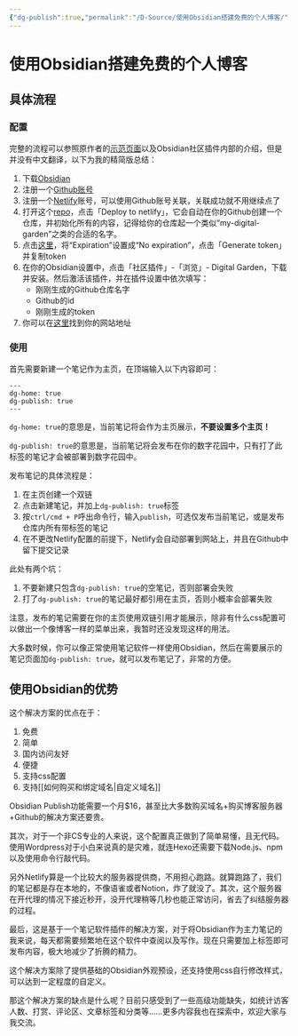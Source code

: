 ```yaml
---
{"dg-publish":true,"permalink":"/D-Source/使用Obsidian搭建免费的个人博客/","created":"2022-06-16T18:04:33.000+08:00"}
---
```


# 使用Obsidian搭建免费的个人博客
## 具体流程
### 配置
完整的流程可以参照原作者的[示范页面](https://notes.ole.dev/set-up-your-digital-garden/)以及Obsidian社区插件内部的介绍，但是并没有中文翻译，以下为我的精简版总结：
1. 下载[Obsidian](https://obsidian.md)
2. 注册一个[Github账号](https://github.com/signup)
3. 注册一个[Netlify](https://app.netlify.com/)账号，可以使用Github账号关联，关联成功就不用继续点了
4. 打开这个[repo](https://github.com/oleeskild/digitalgarden)，点击「Deploy to netlify」，它会自动在你的Github创建一个仓库，并初始化所有的内容，记得给你的仓库起一个类似“my-digital-garden”之类的合适的名字。
5. 点击[这里](https://github.com/settings/tokens/new?scopes=repo)，将“Expiration”设置成“No expiration”，点击「Generate token」并复制token
6. 在你的Obsidian设置中，点击「社区插件」-「浏览」- Digital Garden，下载并安装。然后激活该插件，并在插件设置中依次填写：
	- 刚刚生成的Github仓库名字
	- Github的id
	- 刚刚生成的token
7. 你可以在[这里](https://app.netlify.com/sites/)找到你的网站地址

### 使用
首先需要新建一个笔记作为主页，在顶端输入以下内容即可：
```
---
dg-home: true
dg-publish: true
---
```
`dg-home: true`的意思是，当前笔记将会作为主页展示，**不要设置多个主页！**

`dg-publish: true`的意思是，当前笔记将会发布在你的数字花园中，只有打了此标签的笔记才会被部署到数字花园中。

发布笔记的具体流程是：
1. 在主页创建一个双链
2. 点击新建笔记，并加上`dg-publish: true`标签
3. 按`ctrl/cmd + P`呼出命令行，输入`publish`，可选仅发布当前笔记，或是发布仓库内所有带标签的笔记
4. 在不更改Netlify配置的前提下，Netlify会自动部署到网站上，并且在Github中留下提交记录

此处有两个坑：
1. 不要新建只包含`dg-publish: true`的空笔记，否则部署会失败
2. 打了`dg-publish: true`的笔记最好都引用在主页，否则小概率会部署失败

注意，发布的笔记需要在你的主页使用双链引用才能展示，除非有什么css配置可以做出一个像博客一样的菜单出来，我暂时还没发现这样的用法。

大多数时候，你可以像正常使用笔记软件一样使用Obsidian，然后在需要展示的笔记页面加`dg-publish: true`，就可以发布笔记了，非常的方便。


## 使用Obsidian的优势

这个解决方案的优点在于：
1. 免费
2. 简单
3. 国内访问友好
4. 便捷
5. 支持css配置
6. 支持[[如何购买和绑定域名\|自定义域名]]

Obsidian Publish功能需要一个月$16，甚至比大多数购买域名+购买博客服务器+Github的解决方案还要贵。

其次，对于一个非CS专业的人来说，这个配置真正做到了简单易懂，且无代码。使用Wordpress对于小白来说真的是灾难，就连Hexo还需要下载Node.js、npm以及使用命令行敲代码。

另外Netlify算是一个比较大的服务器提供商，不用担心跑路。就算跑路了，我们的笔记都是存在本地的，不像语雀或者Notion，炸了就没了。其次，这个服务器在开代理的情况下接近秒开，没开代理稍等几秒也能正常访问，省去了纠结服务器的过程。

最后，这是基于一个笔记软件插件的解决方案，对于将Obsidian作为主力笔记的我来说，每天都需要频繁地在这个软件中查阅以及写作。现在只需要加上标签即可发布内容，极大地减少了折腾的精力。

这个解决方案除了提供基础的Obsidian外观预设，还支持使用css自行修改样式，可以达到一定程度的自定义。

那这个解决方案的缺点是什么呢？目前只感受到了一些高级功能缺失，如统计访客人数、打赏、评论区、文章标签和分类等……更多内容我也在探索中，欢迎大家与我交流。